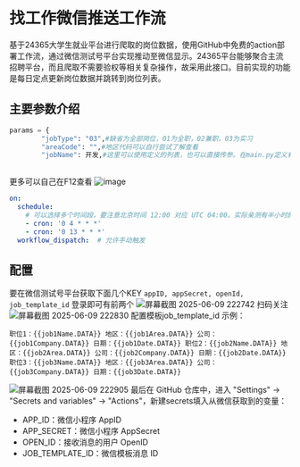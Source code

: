# 找工作微信推送工作流
基于24365大学生就业平台进行爬取的岗位数据，使用GitHub中免费的action部署工作流，通过微信测试号平台实现推动至微信显示。24365平台能够聚合主流招聘平台，而且爬取不需要验权等相关复杂操作，故采用此接口。目前实现的功能是每日定点更新岗位数据并跳转到岗位列表。


## 主要参数介绍
```py
params = {
        "jobType": "03",#缺省为全部岗位，01为全职，02兼职，03为实习
        "areaCode": "",#地区代码可以自行尝试了解查看
        "jobName": 开发,#这里可以使用定义的列表，也可以直接传参。在main.py定义有job_types列表可自行填入想要爬取的岗位
        
```
更多可以自己在F12查看
![image](https://github.com/user-attachments/assets/6d6801fb-ce80-4239-a585-5338d7390daa)
```yml
on:
  schedule:
    # 可以选择多个时间段，要注意北京时间 12:00 对应 UTC 04:00。实际亲测有半小时的延迟，需要准点请自行调整
    - cron: '0 4 * * *'
    - cron: '0 13 * * *'
  workflow_dispatch:  # 允许手动触发
```

## 配置
要在微信测试号平台获取下面几个KEY `appID, appSecret, openId, job_template_id`
登录即可有前两个
![屏幕截图 2025-06-09 222742](https://github.com/user-attachments/assets/2237c3e9-edb1-4fa1-943b-1d8c45824848)
扫码关注
![屏幕截图 2025-06-09 222830](https://github.com/user-attachments/assets/e2cce580-c61d-4c23-ad87-4d9edd2e17c1)
配置模板job_template_id
示例：
```
职位1：{{job1Name.DATA}} 地区：{{job1Area.DATA}} 公司：{{job1Company.DATA}} 日期：{{job1Date.DATA}} 职位2：{{job2Name.DATA}} 地区：{{job2Area.DATA}} 公司：{{job2Company.DATA}} 日期：{{job2Date.DATA}} 职位3：{{job3Name.DATA}} 地区：{{job3Area.DATA}} 公司：{{job3Company.DATA}} 日期：{{job3Date.DATA}}
```
![屏幕截图 2025-06-09 222905](https://github.com/user-attachments/assets/a6a4f49d-4990-469b-8346-8c6004fb3300)
最后在 GitHub 仓库中，进入 "Settings" -> "Secrets and variables" -> "Actions"，新建secrets填入从微信获取到的变量：
* APP_ID：微信小程序 AppID
* APP_SECRET：微信小程序 AppSecret
* OPEN_ID：接收消息的用户 OpenID
* JOB_TEMPLATE_ID：微信模板消息 ID
